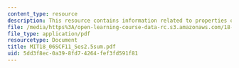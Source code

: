 ```yaml
---
content_type: resource
description: This resource contains information related to properties of determinants.
file: /media/https%3A/open-learning-course-data-rc.s3.amazonaws.com/18-06sc-linear-algebra-fall-2011/5dd3f8ec0a398fd74264fef3fd591f81_MIT18_06SCF11_Ses2.5sum.pdf
file_type: application/pdf
resourcetype: Document
title: MIT18_06SCF11_Ses2.5sum.pdf
uid: 5dd3f8ec-0a39-8fd7-4264-fef3fd591f81
---
```

